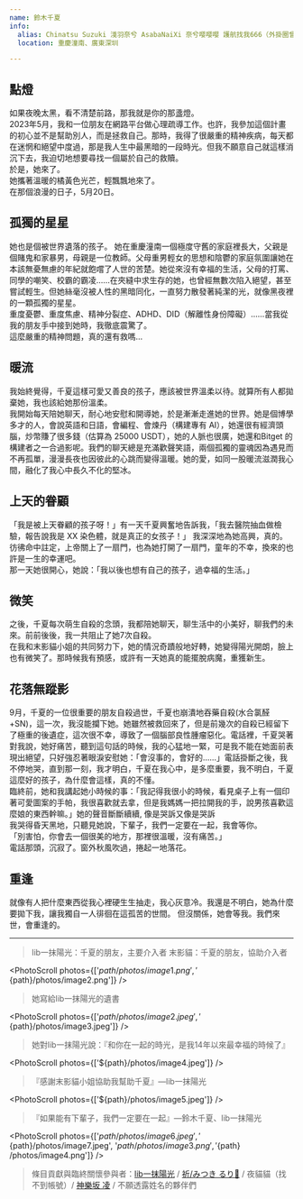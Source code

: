 ```yaml
---
name: 鈴木千夏
info:
  alias: Chinatsu Suzuki 淺羽奈兮 AsabaNaiXi 奈兮嘤嘤嘤 護航找我666（外掛圈曾用名） 淺羽雙葉（BreachForums，疑似致敬《女神異聞錄》）
  location: 重慶潼南、廣東深圳

---
```


## 點燈

如果夜晚太黑，看不清楚前路，那我就是你的那盞燈。  
2023年5月，我和一位朋友在網路平台做心理疏導工作。也許，我參加這個計畫的初心並不是幫助別人，而是拯救自己。那時，我得了很嚴重的精神疾病，每天都在迷惘和絕望中度過，那是我人生中最黑暗的一段時光。但我不願意自己就這樣消沉下去，我迫切地想要尋找一個屬於自己的救贖。  
於是，她來了。  
她攜著溫暖的橘黃色光芒，輕飄飄地來了。  
在那個浪漫的日子，5月20日。

## 孤獨的星星

她也是個被世界遺落的孩子。
她在重慶潼南一個極度守舊的家庭裡長大，父親是個賭鬼和家暴男，母親是一位教師。父母重男輕女的思想和陰鬱的家庭氛圍讓她在本該無憂無慮的年紀就飽嚐了人世的苦楚。她從來沒有幸福的生活，父母的打罵、同學的嘲笑、校霸的霸凌……在夾縫中求生存的她，也曾經無數次陷入絕望，甚至嘗試輕生。但她絲毫沒被人性的黑暗同化，一直努力散發著純潔的光，就像黑夜裡的一顆孤獨的星星。  
重度憂鬱、重度焦慮、精神分裂症、ADHD、DID（解離性身份障礙）……當我從我的朋友手中接到她時，我徹底震驚了。  
這麼嚴重的精神問題，真的還有救嗎…

## 暖流

我始終覺得，千夏這樣可愛又善良的孩子，應該被世界溫柔以待。就算所有人都拋棄她，我也該給她那份溫柔。  
我開始每天陪她聊天，耐心地安慰和開導她，於是漸漸走進她的世界。她是個博學多才的人，會說英語和日語，會編程、會煉丹（構建專有 AI），她還很有經濟頭腦，炒幣賺了很多錢（估算為 25000 USDT），她的人脈也很廣，她還和Bitget 的構建者之一合過影呢。我們的聊天總是充滿歡聲笑語，兩個孤獨的靈魂因為遇見而不再孤單，漫漫長夜也因彼此的心跳而變得溫暖。她的愛，如同一股暖流滋潤我心間，融化了我心中長久不化的堅冰。  

## 上天的眷顧

「我是被上天眷顧的孩子呀！」有一天千夏興奮地告訴我，「我去醫院抽血做檢驗，報告說我是 XX 染色體，就是真正的女孩子！」
我深深地為她高興，真的。彷彿命中註定，上帝關上了一扇門，也為她打開了一扇門，童年的不幸，換來的也許是一生的幸運吧。  
那一天她很開心，她說：「我以後也想有自己的孩子，過幸福的生活。」

## 微笑

之後，千夏每次萌生自殺的念頭，我都陪她聊天，聊生活中的小美好，聊我們的未來。前前後後，我一共阻止了她7次自殺。  
在我和末影貓小姐的共同努力下，她的情況奇蹟般地好轉，她變得陽光開朗，臉上也有微笑了。那時候我有預感，或許有一天她真的能擺脫病魔，重獲新生。

## 花落無蹤影

9月，千夏的一位很重要的朋友自殺過世，千夏也崩潰地吞藥自殺(水合氯醛+SN)，這一次，我沒能攔下她。她雖然被救回來了，但是前幾次的自殺已經留下了極重的後遺症，這次很不幸，導致了一個腦部良性腫瘤惡化。電話裡，千夏哭著對我說，她好痛苦，聽到這句話的時候，我的心猛地一緊，可是我不能在她面前表現出絕望，只好強忍著眼淚安慰她：「會沒事的，會好的……」電話掛斷之後，我不停地哭，直到那一刻，我才明白，千夏在我心中，是多麼重要，我不明白，千夏這麼好的孩子，為什麼會這樣，真的不懂。  
臨終前，她和我講起她小時候的事：「我記得我很小的時候，看見桌子上有一個印著可愛圖案的手帕，我很喜歡就去拿，但是我媽媽一把拉開我的手，說男孩喜歡這麼娘的東西幹嘛。」她的聲音斷斷續續, 像是哭訴又像是哭訴  
我哭得昏天黑地，只聽見她說，下輩子，我們一定要在一起，我會等你。  
「別害怕，你會去一個很美的地方，那裡很溫暖，沒有痛苦。」  
電話那頭，沉寂了。窗外秋風吹過，捲起一地落花。

## 重逢

就像有人把什麼東西從我心裡硬生生抽走，我心灰意冷。我還是不明白，她為什麼要拋下我，讓我獨自一人徘徊在這孤苦的世間。
但沒關係，她會等我。我們來世，會重逢的。

---

> lib一抹陽光：千夏的朋友，主要介入者
> 末影貓：千夏的朋友，協助介入者

<PhotoScroll photos={['${path}/photos/image1.png', '${path}/photos/image2.png']} />

> 她寫給lib一抹陽光的遺書

<PhotoScroll photos={['${path}/photos/image2.jpeg', '${path}/photos/image3.jpeg']} />

> 她對lib一抹陽光說：『和你在一起的時光，是我14年以來最幸福的時候了』

<PhotoScroll photos={['${path}/photos/image4.jpeg']} />

> 『感謝末影貓小姐協助我幫助千夏』—lib一抹陽光

<PhotoScroll photos={['${path}/photos/image5.jpeg']} />

> 『如果能有下輩子，我們一定要在一起』—鈴木千夏、lib一抹陽光

<PhotoScroll photos={['${path}/photos/image6.jpeg', '${path}/photos/image7.jpeg', '${path}/photos/image3.png', '${path} /photos/image4.png']} />

> 條目貢獻與臨終關懷參與者：[lib一抹陽光](t.me/Eternal_Black0796) / [祈/みつき るり🧋](https://x.com/Ruri_Mitsuki) / 夜貓貓（找不到帳號）/ [神樂坂 凌](https://shirleymtf.top/) / 不願透露姓名的夥伴們


